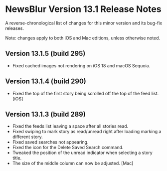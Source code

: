 # NewsBlur Version 13.1 Release Notes #


A reverse-chronological list of changes for this minor version and its bug-fix releases.

Note: changes apply to both iOS and Mac editions, unless otherwise noted.


## Version 13.1.5 (build 295) ##

- Fixed cached images not rendering on iOS 18 and macOS Sequoia.


## Version 13.1.4 (build 290) ##

- Fixed the top of the first story being scrolled off the top of the feed list. [iOS]


## Version 13.1.3 (build 289) ##

- Fixed the feeds list leaving a space after all stories read.
- Fixed swiping to mark story as read/unread right after loading marking a different story.
- Fixed saved searches not appearing.
- Fixed the icon for the Delete Saved Search command.
- Tweaked the position of the unread indicator when selecting a story title.
- The size of the middle column can now be adjusted. [Mac]

